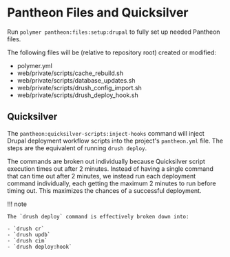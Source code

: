 # Pantheon Files and Quicksilver

Run `polymer pantheon:files:setup:drupal` to fully set up needed Pantheon files.

The following files will be (relative to repository root) created or modified:

- polymer.yml
- web/private/scripts/cache_rebuild.sh
- web/private/scripts/database_updates.sh
- web/private/scripts/drush_config_import.sh
- web/private/scripts/drush_deploy_hook.sh

## Quicksilver

The `pantheon:quicksilver-scripts:inject-hooks` command will inject Drupal
deployment workflow scripts into the project's `pantheon.yml` file. The steps
are the equivalent of running `drush deploy`.

The commands are broken out individually because Quicksilver script execution
times out after 2 minutes. Instead of having a single command that can time out
after 2 minutes, we instead run each deployment command individually, each
getting the maximum 2 minutes to run before timing out. This maximizes the
chances of a successful deployment.

!!! note

    The `drush deploy` command is effectively broken down into:

    - `drush cr`
    - `drush updb`
    - `drush cim`
    - `drush deploy:hook`
